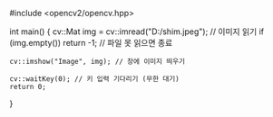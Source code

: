 #include <opencv2/opencv.hpp>

int main()
{
    cv::Mat img = cv::imread("D:/shim.jpeg"); // 이미지 읽기
    if (img.empty())
        return -1; // 파일 못 읽으면 종료

    cv::imshow("Image", img); // 창에 이미지 띄우기

    cv::waitKey(0); // 키 입력 기다리기 (무한 대기)
    return 0;
}
